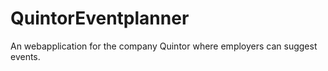 # QuintorEventplanner
An webapplication for the company Quintor where employers can suggest events.

